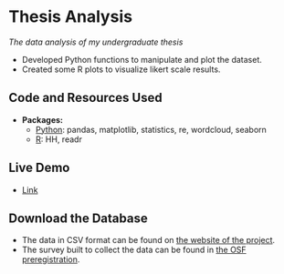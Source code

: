 # Thesis Analysis

_The data analysis of my undergraduate thesis_

- Developed Python functions to manipulate and plot the dataset.
- Created some R plots to visualize likert scale results. 

## Code and Resources Used
- **Packages:** 
  - <ins>Python</ins>: pandas, matplotlib, statistics, re, wordcloud, seaborn 
  - <ins>R</ins>: HH, readr

## Live Demo
- [Link](https://francosbenitez.github.io/thesis-analysis/)

## Download the Database
* The data in CSV format can be found on [the website of the project](https://francosbenitez.github.io/thesis/).
* The survey built to collect the data can be found in [the OSF preregistration](https://osf.io/rg4dm/).



